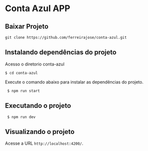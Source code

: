 # Conta Azul APP

## Baixar Projeto 

```
git clone https://github.com/ferreirajose/conta-azul.git
```

## Instalando dependências do projeto
Acesso o diretorio conta-azul

```
$ cd conta-azul
```

Execute o comando abaixo para instalar as dependências do projeto. 

```
 $ npm run start
```

## Executando o projeto

```
 $ npm run dev
```

## Visualizando o projeto

Acesse a URL `http://localhost:4200/`.
